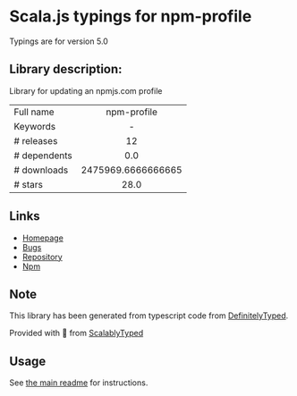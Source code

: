 
# Scala.js typings for npm-profile

Typings are for version 5.0

## Library description:
Library for updating an npmjs.com profile

|                    |                 |
| ------------------ | :-------------: |
| Full name          | npm-profile |
| Keywords           | - |
| # releases         | 12 |
| # dependents       | 0.0 |
| # downloads        | 2475969.6666666665 |
| # stars            | 28.0 |

## Links
- [Homepage](https://github.com/npm/npm-profile#readme)
- [Bugs](https://github.com/npm/npm-profile/issues)
- [Repository](https://github.com/npm/npm-profile)
- [Npm](https://www.npmjs.com/package/npm-profile)
    


## Note
This library has been generated from typescript code from [DefinitelyTyped](https://definitelytyped.org).

Provided with :purple_heart: from [ScalablyTyped](https://github.com/oyvindberg/ScalablyTyped)

## Usage
See [the main readme](../../readme.md) for instructions.


